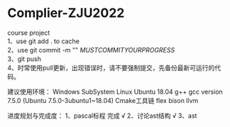 # Complier-ZJU2022
course project  
1、use git add . to cache  
2、use git commit -m ""  $MUST COMMIT YOUR PROGRESS$   
3、git push  
4、时常使用pull更新，出现错误时，请不要强制提交，先备份最新可运行的代码。


建议使用环境：
    Windows SubSystem Linux Ubuntu 18.04
    g++ gcc version 7.5.0 (Ubuntu 7.5.0-3ubuntu1~18.04)
    Cmake工具链
    flex
    bison
    llvm

进度规划与完成度：
1、pascal标程 完成 √
2、讨论ast结构  √
3、ast
